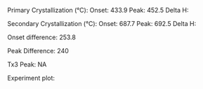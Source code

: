 Primary Crystallization (°C):
	Onset: 433.9
	Peak: 452.5
	Delta H: 

Secondary Crystallization  (°C):
	Onset: 687.7
	Peak: 692.5
	Delta H:

Onset difference: 253.8

Peak Difference: 240

Tx3 Peak: NA

Experiment plot:

